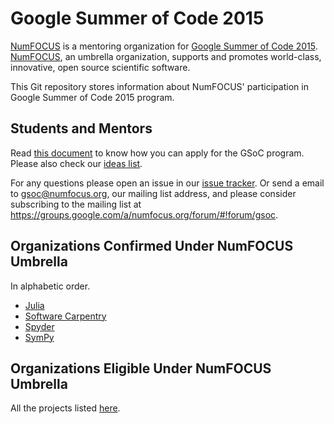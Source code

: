 # Google Summer of Code 2015

[NumFOCUS][] is a mentoring organization for [Google Summer
of Code 2015][GSoC]. [NumFOCUS][], an umbrella organization, supports and
promotes world-class, innovative, open source scientific software.

This Git repository stores information about NumFOCUS' participation in
Google Summer of Code 2015 program.

## Students and Mentors

Read [this document][CONTRIBUTING] to know how you can apply for the
GSoC program. Please also check our [ideas list][IL].

For any questions please open an issue in our [issue tracker][issues].
Or send a email to gsoc@numfocus.org, our mailing list address, and
please consider subscribing to the mailing list at
https://groups.google.com/a/numfocus.org/forum/#!forum/gsoc.

## Organizations Confirmed Under NumFOCUS Umbrella

In alphabetic order.

- [Julia][]
- [Software Carpentry][SoftwareCarpentry]
- [Spyder][]
- [SymPy][]

## Organizations Eligible Under NumFOCUS Umbrella

All the projects listed [here][NumFOCUS-Projects].

[AstroPy]: http://www.astropy.org/
[CONTRIBUTING]: CONTRIBUTING.md
[Cython]: http://cython.org/
[DataCarpentry]: http://datacarpentry.org/
[GSoC]: https://www.google-melange.com/gsoc/homepage/google/gsoc2015
[IL]: 2015/ideas-list.md
[IPython]: http://ipython.org/
[Julia]: http://julialang.org/
[Matplotlib]: http://matplotlib.sourceforge.net/
[NumFOCUS-Projects]: http://numfocus.org/projects/index.html
[NumFOCUS]: http://numfocus.org/
[NumPy]: http://numpy.scipy.org/
[PyTables]: http://pytables.github.com/
[PythonXY]: http://code.google.com/p/pythonxy/wiki/Welcome
[SCF]: http://software-carpentry.org/scf/index.html
[SciPy]: http://www.scipy.org/
[SoftwareCarpentry]: http://software-carpentry.org/
[Spyder]: http://code.google.com/p/spyderlib/
[Statmodels]: http://statsmodels.sourceforge.net/
[SymPy]: http://sympy.org
[Theano]: http://deeplearning.net/software/theano/
[issues]: https://github.com/numfocus/gsoc/issues
[pandas]: http://pandas.pydata.org/
[rOpenSci]: http://ropensci.org/
[scikit-image]: http://scikit-image.org/
[scikit-learn]: http://scikit-learn.org/stable/
[yt]: http://yt-project.org/
